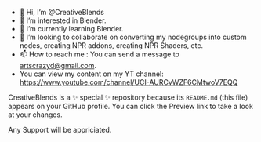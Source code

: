 - 👋 Hi, I’m @CreativeBlends
- 👀 I’m interested in Blender.
- 🌱 I’m currently learning Blender.
- 💞️ I’m looking to collaborate on converting my nodegroups into custom nodes, creating NPR addons, creating NPR Shaders, etc.
- 📫 How to reach me : You can send a message to artscrazyd@gmail.com.
-    You can view my content on my YT channel: https://www.youtube.com/channel/UCI-AURCvWZF6CMtwoV7EQQ

CreativeBlends is a ✨ special ✨ repository because its `README.md` (this file) appears on your GitHub profile.
You can click the Preview link to take a look at your changes.

Any Support will be appriciated.
